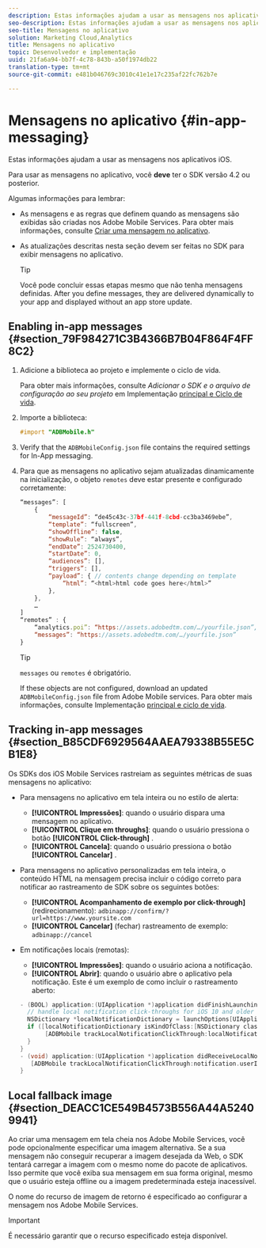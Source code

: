 ```yaml
---
description: Estas informações ajudam a usar as mensagens nos aplicativos iOS.
seo-description: Estas informações ajudam a usar as mensagens nos aplicativos iOS.
seo-title: Mensagens no aplicativo
solution: Marketing Cloud,Analytics
title: Mensagens no aplicativo
topic: Desenvolvedor e implementação
uuid: 21fa6a94-bb7f-4c78-843b-a50f1974db22
translation-type: tm+mt
source-git-commit: e481b046769c3010c41e1e17c235af22fc762b7e

---
```



# Mensagens no aplicativo {#in-app-messaging}

Estas informações ajudam a usar as mensagens nos aplicativos iOS.

Para usar as mensagens no aplicativo, você **deve** ter o SDK versão 4.2 ou posterior.

Algumas informações para lembrar:

* As mensagens e as regras que definem quando as mensagens são exibidas são criadas nos Adobe Mobile Services. Para obter mais informações, consulte [Criar uma mensagem no aplicativo](/help/using/in-app-messaging/t-in-app-message/t-in-app-message.md).
* As atualizações descritas nesta seção devem ser feitas no SDK para exibir mensagens no aplicativo.

   >[!TIP]
   >
   >Você pode concluir essas etapas mesmo que não tenha mensagens definidas. After you define messages, they are delivered dynamically to your app and displayed without an app store update.

## Enabling in-app messages {#section_79F984271C3B4366B7B04F864F4FF8C2}

1. Adicione a biblioteca ao projeto e implemente o ciclo de vida.

   Para obter mais informações, consulte *Adicionar o SDK e o arquivo de configuração ao seu projeto* em Implementação [principal e Ciclo de vida](/help/ios/getting-started/requirements.md).

1. Importe a biblioteca:

   ```objective-c
   #import "ADBMobile.h"
   ```

1. Verify that the `ADBMobileConfig.json` file contains the required settings for In-App messaging.
1. Para que as mensagens no aplicativo sejam atualizadas dinamicamente na inicialização, o objeto `remotes` deve estar presente e configurado corretamente:

   ```js
   “messages”: [ 
       { 
           “messageId”: “de45c43c-37bf-441f-8cbd-cc3ba3469ebe”, 
           “template”: “fullscreen”, 
           “showOffline”: false, 
           “showRule”: “always”, 
           “endDate”: 2524730400, 
           “startDate”: 0, 
           “audiences”: [], 
           “triggers”: [], 
           “payload”: { // contents change depending on template 
               “html”: “<html>html code goes here</html>” 
           }, 
       }, 
       … 
   ] 
   “remotes” : { 
       “analytics.poi”: “https://assets.adobedtm.com/…/yourfile.json”, 
       “messages”: “https://assets.adobedtm.com/…/yourfile.json” 
   }
   ```

   >[!TIP]
   >
   >`messages` ou `remotes` é obrigatório.

   If these objects are not configured, download an updated `ADBMobileConfig.json` file from Adobe Mobile services. Para obter mais informações, consulte Implementação [principal e ciclo de vida](/help/ios/getting-started/requirements.md).

## Tracking in-app messages {#section_B85CDF6929564AAEA79338B55E5CB1E8}

Os SDKs dos iOS Mobile Services rastreiam as seguintes métricas de suas mensagens no aplicativo:

* Para mensagens no aplicativo em tela inteira ou no estilo de alerta:

   * **[!UICONTROL Impressões]**: quando o usuário dispara uma mensagem no aplicativo.
   * **[!UICONTROL Clique em throughs]**: quando o usuário pressiona o botão **[!UICONTROL Click-through]** .
   * **[!UICONTROL Cancela]**: quando o usuário pressiona o botão **[!UICONTROL Cancelar]** .

* Para mensagens no aplicativo personalizadas em tela inteira, o conteúdo HTML na mensagem precisa incluir o código correto para notificar ao rastreamento de SDK sobre os seguintes botões:

   * **[!UICONTROL Acompanhamento de exemplo por click-through]** (redirecionamento): `adbinapp://confirm/?url=https://www.yoursite.com`
   * **[!UICONTROL Cancelar]** (fechar) rastreamento de exemplo: `adbinapp://cancel`

* Em notificações locais (remotas):

   * **[!UICONTROL Impressões]**: quando o usuário aciona a notificação.
   * **[!UICONTROL Abrir]**: quando o usuário abre o aplicativo pela notificação.
   Este é um exemplo de como incluir o rastreamento aberto:

   ```objective-c
   - (BOOL) application:(UIApplication *)application didFinishLaunchingWithOptions:(NSDictionary *)launchOptions { 
     // handle local notification click-throughs for iOS 10 and older 
     NSDictionary *localNotificationDictionary = launchOptions[UIApplicationLaunchOptionsLocalNotificationKey]; 
     if ([localNotificationDictionary isKindOfClass:[NSDictionary class]]) { 
          [ADBMobile trackLocalNotificationClickThrough:localNotificationDictionary]; 
     } 
   } 
   - (void) application:(UIApplication *)application didReceiveLocalNotification:(UILocalNotification *)notification { 
      [ADBMobile trackLocalNotificationClickThrough:notification.userInfo]; 
   }
   ```

## Local fallback image {#section_DEACC1CE549B4573B556A44A52409941}

Ao criar uma mensagem em tela cheia nos Adobe Mobile Services, você pode opcionalmente especificar uma imagem alternativa. Se a sua mensagem não conseguir recuperar a imagem desejada da Web, o SDK tentará carregar a imagem com o mesmo nome do pacote de aplicativos. Isso permite que você exiba sua mensagem em sua forma original, mesmo que o usuário esteja offline ou a imagem predeterminada esteja inacessível.

O nome do recurso de imagem de retorno é especificado ao configurar a mensagem nos Adobe Mobile Services.

>[!IMPORTANT]
>
>É necessário garantir que o recurso especificado esteja disponível.

